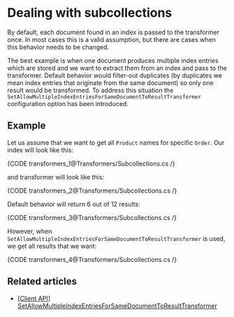 # Dealing with subcollections

By default, each document found in an index is passed to the transformer once. In most cases this is a valid assumption, but there are cases when this behavior needs to be changed.

The best example is when one document produces multiple index entries which are stored and we want to extract them from an index and pass to the transformer. Default behavior would filter-out duplicates (by duplicates we mean index entries that originate from the same document) so only one result would be transformed. To address this situation the `SetAllowMultipleIndexEntriesForSameDocumentToResultTransformer` configuration option has been introduced.

## Example

Let us assume that we want to get all `Product` names for specific `Order`. Our index will look like this:

{CODE transformers_1@Transformers/Subcollections.cs /}

and transformer will look like this:

{CODE transformers_2@Transformers/Subcollections.cs /}

Default behavior will return 6 out of 12 results:

{CODE transformers_3@Transformers/Subcollections.cs /}

However, when `SetAllowMultipleIndexEntriesForSameDocumentToResultTransformer` is used, we get all results that we want:

{CODE transformers_4@Transformers/Subcollections.cs /}

## Related articles

- [[Client API] SetAllowMultipleIndexEntriesForSameDocumentToResultTransformer](../client-api/session/querying/how-to-customize-query#setallowmultipleindexentriesforsamedocumenttoresulttransformer)